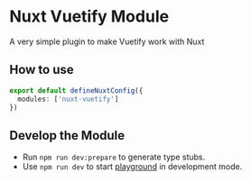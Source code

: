# Nuxt Vuetify Module

A very simple plugin to make Vuetify work with Nuxt

## How to use

```.ts
export default defineNuxtConfig({
  modules: ['nuxt-vuetify']
})
```

## Develop the Module

- Run `npm run dev:prepare` to generate type stubs.
- Use `npm run dev` to start [playground](./playground) in development mode.
